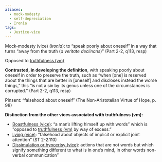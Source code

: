 ```yaml
---
aliases:
  - mock-modesty
  - self-depreciation
  - Ironia
tags:
  - Justice-vice
---
```

Mock-modesty (vice) (*Ironia*): to “speak poorly about oneself” in a way that turns “away from the truth (*a veritate declinans*)” (Part 2-2, q113, resp)

Opposed to [truthfulness (vm)](obsidian://open?vault=Obsidian&file=VGBF%20Network%2FCardinal%20Virtues%2FDegenerates%20of%20Justice%2FTruthfulness%20(vm))

**Contrasted, in developing the definition,** with speaking poorly about oneself in order to preserve the truth, such as “when \[one] is reserved about the things that are better in \[oneself] and discloses instead the worse things,” this “is not a sin by its genus unless one of the circumstances is corrupted.” (Part 2-2, q113, resp)

Pinsent: “falsehood about oneself” (The Non-Aristotelian Virtue of Hope, p. 98)

**Distinction from the other vices associated with truthfulness (vm):**
- [Boastfulness (vice)](obsidian://open?vault=Obsidian&file=Vices%2FVices%20of%20Injustice%2FVices%20of%20untruthfulness%2FBoastfulness%20(vice)): “a man’s lifting himself up with words” which is “opposed to [truthfulness (vm)](obsidian://open?vault=Obsidian&file=VGBF%20Network%2FCardinal%20Virtues%2FDegenerates%20of%20Justice%2FTruthfulness%20(vm)) by way of excess.”
- [Lying (vice)](obsidian://open?vault=Obsidian&file=Vices%2FVices%20of%20Injustice%2FVices%20of%20untruthfulness%2FLying%20(vice)): “falsehood about objects of implicit or explicit joint attention” (ST 2-2.110)
- [Dissimulation or hypocrisy (vice)](obsidian://open?vault=Obsidian&file=Vices%2FVices%20of%20Injustice%2FVices%20of%20untruthfulness%2FHypocrisy%20(vice)): actions that are not words but which signify something different to what is in one’s mind, in other words non-verbal communication”
